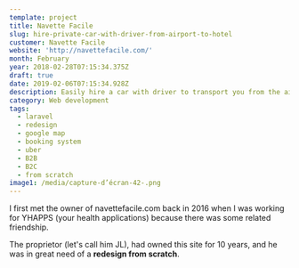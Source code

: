 ```yaml
---
template: project
title: Navette Facile
slug: hire-private-car-with-driver-from-airport-to-hotel
customer: Navette Facile
website: 'http://navettefacile.com/'
month: February
year: 2018-02-28T07:15:34.375Z
draft: true
date: 2019-02-06T07:15:34.928Z
description: Easily hire a car with driver to transport you from the airport to your hotel.
category: Web development
tags:
  - laravel
  - redesign
  - google map
  - booking system
  - uber
  - B2B
  - B2C
  - from scratch
image1: /media/capture-d’écran-42-.png
---
```

I first met the owner of navettefacile.com back in 2016 when I was working for YHAPPS (your health applications) because there was some related friendship.

The proprietor (let's call him JL), had owned this site for 10 years, and he was in great need of a **redesign from scratch**.
